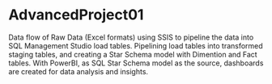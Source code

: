 # AdvancedProject01
Data flow of Raw Data (Excel formats) using SSIS to pipeline the data into SQL Management Studio load tables. Pipelining load tables into transformed staging tables, and creating a Star Schema model with Dimention and Fact tables. With PowerBI, as SQL Star Schema model as the source, dashboards are created for data analysis and insights.
